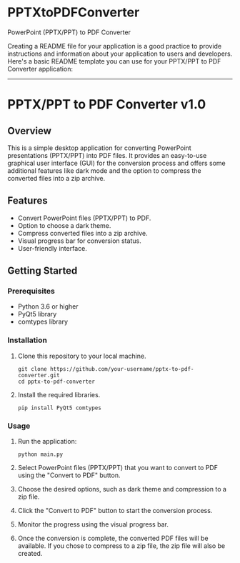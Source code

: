 # PPTXtoPDFConverter
PowerPoint (PPTX/PPT) to PDF Converter

Creating a README file for your application is a good practice to provide instructions and information about your application to users and developers. Here's a basic README template you can use for your PPTX/PPT to PDF Converter application:

---

# PPTX/PPT to PDF Converter v1.0

## Overview

This is a simple desktop application for converting PowerPoint presentations (PPTX/PPT) into PDF files. It provides an easy-to-use graphical user interface (GUI) for the conversion process and offers some additional features like dark mode and the option to compress the converted files into a zip archive.

## Features

- Convert PowerPoint files (PPTX/PPT) to PDF.
- Option to choose a dark theme.
- Compress converted files into a zip archive.
- Visual progress bar for conversion status.
- User-friendly interface.

## Getting Started

### Prerequisites

- Python 3.6 or higher
- PyQt5 library
- comtypes library

### Installation

1. Clone this repository to your local machine.

   ```shell
   git clone https://github.com/your-username/pptx-to-pdf-converter.git
   cd pptx-to-pdf-converter
   ```

2. Install the required libraries.

   ```shell
   pip install PyQt5 comtypes
   ```

### Usage

1. Run the application:

   ```shell
   python main.py
   ```

2. Select PowerPoint files (PPTX/PPT) that you want to convert to PDF using the "Convert to PDF" button.

3. Choose the desired options, such as dark theme and compression to a zip file.

4. Click the "Convert to PDF" button to start the conversion process.

5. Monitor the progress using the visual progress bar.

6. Once the conversion is complete, the converted PDF files will be available. If you chose to compress to a zip file, the zip file will also be created.
